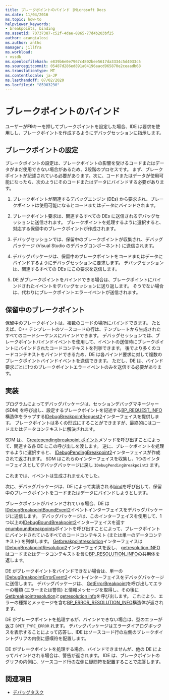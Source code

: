 ```yaml
---
title: ブレークポイントのバインド |Microsoft Docs
ms.date: 11/04/2016
ms.topic: how-to
helpviewer_keywords:
- breakpoints, binding
ms.assetid: 70737387-c52f-4dae-8865-77d4b203bf25
author: acangialosi
ms.author: anthc
manager: jillfra
ms.workload:
- vssdk
ms.openlocfilehash: e839b6e0e7967c4802bee5617da3334c5d4033c5
ms.sourcegitcommit: 05487d286ed891a04196aacd965870e2ceaadb68
ms.translationtype: MT
ms.contentlocale: ja-JP
ms.lasthandoff: 07/02/2020
ms.locfileid: "85903230"
---
```

# <a name="bind-breakpoints"></a>ブレークポイントのバインド
ユーザーが**F9**キーを押してブレークポイントを設定した場合、IDE は要求を使用しし、ブレークポイントを作成するようにデバッグセッションに指示します。

## <a name="set-a-breakpoint"></a>ブレークポイントの設定
 ブレークポイントの設定は、ブレークポイントの影響を受けるコードまたはデータがまだ使用できない場合があるため、2段階のプロセスです。 まず、ブレークポイントが記述されている必要があります。次に、コードまたはデータが使用可能になったら、次のようにそのコードまたはデータにバインドする必要があります。

1. ブレークポイントが関連するデバッグエンジン (DEs) から要求され、ブレークポイントは使用可能になるとコードまたはデータにバインドされます。

2. ブレークポイント要求は、関連するすべての DEs に送信されるデバッグセッションに送信されます。 ブレークポイントを処理するように選択すると、対応する保留中のブレークポイントが作成されます。

3. デバッグセッションでは、保留中のブレークポイントが収集され、デバッグパッケージ (Visual Studio のデバッグコンポーネント) に送信されます。

4. デバッグパッケージは、保留中のブレークポイントをコードまたはデータにバインドするようにデバッグセッションに要求します。 デバッグセッションは、関連するすべての DEs にこの要求を送信します。

5. DE がブレークポイントをバインドできる場合は、ブレークポイントにバインドされたイベントをデバッグセッションに送り返します。 そうでない場合は、代わりにブレークポイントエラーイベントが送信されます。

## <a name="pending-breakpoints"></a>保留中のブレークポイント
 保留中のブレークポイントは、複数のコードの場所にバインドできます。 たとえば、C++ テンプレートのソースコードの行は、テンプレートから生成されたすべてのコードシーケンスにバインドできます。 デバッグセッションでは、ブレークポイントバインドイベントを使用して、イベントの送信時にブレークポイントにバインドされたコードコンテキストを列挙できます。 後でより多くのコードコンテキストをバインドできるため、DE は各バインド要求に対して複数のブレークポイントバインドイベントを送信できます。 ただし、DE は、バインド要求ごとに1つのブレークポイントエラーイベントのみを送信する必要があります。

## <a name="implementation"></a>実装
 プログラムによってデバッグパッケージは、セッションデバッグマネージャー (SDM) を呼び出し、設定するブレークポイントを記述する[BP_REQUEST_INFO](../../extensibility/debugger/reference/bp-request-info.md)構造体をラップする[IDebugBreakpointRequest2](../../extensibility/debugger/reference/idebugbreakpointrequest2.md)インターフェイスを提供します。 ブレークポイントは多くの形式にすることができますが、最終的にはコードまたはデータコンテキストに解決されます。

 SDM は、 [Creatependingbreakpoint ポイント](../../extensibility/debugger/reference/idebugengine2-creatependingbreakpoint.md)メソッドを呼び出すことによって、関連する各 DE にこの呼び出しを渡します。 逆に、ブレークポイントを処理するように選択すると、 [IDebugPendingBreakpoint2](../../extensibility/debugger/reference/idebugpendingbreakpoint2.md)インターフェイスが作成されて返されます。 SDM はこれらのインターフェイスを収集し、1つのインターフェイスとしてデバッグパッケージに戻し `IDebugPendingBreakpoint2` ます。

 これまでは、イベントは生成されませんでした。

 次に、デバッグパッケージは、DE によって実装される[bind](../../extensibility/debugger/reference/idebugpendingbreakpoint2-bind.md)を呼び出して、保留中のブレークポイントをコードまたはデータにバインドしようとします。

 ブレークポイントがバインドされている場合、DE は[IDebugBreakpointBoundEvent2](../../extensibility/debugger/reference/idebugbreakpointboundevent2.md)イベントインターフェイスをデバッグパッケージに送信します。 デバッグパッケージは、このインターフェイスを使用して、1つ以上の[IDebugBoundBreakpoint2](../../extensibility/debugger/reference/idebugboundbreakpoint2.md)インターフェイスを返す[enumboundbreakpoints](../../extensibility/debugger/reference/idebugbreakpointboundevent2-enumboundbreakpoints.md)ポイントを呼び出すことによって、ブレークポイントにバインドされているすべてのコードコンテキスト (または単一のデータコンテキスト) を列挙します。 [Getbreakpointresolution](../../extensibility/debugger/reference/idebugboundbreakpoint2-getbreakpointresolution.md)インターフェイスは[IDebugBreakpointResolution2](../../extensibility/debugger/reference/idebugbreakpointresolution2.md)インターフェイスを返し、 [getresolution INFO](../../extensibility/debugger/reference/idebugbreakpointresolution2-getresolutioninfo.md)はコードまたはデータコンテキストを含む[BP_RESOLUTION_INFO](../../extensibility/debugger/reference/bp-resolution-info.md)の共用体を返します。

 DE がブレークポイントをバインドできない場合は、単一の[IDebugBreakpointErrorEvent2](../../extensibility/debugger/reference/idebugbreakpointerrorevent2.md)イベントインターフェイスをデバッグパッケージに送信します。 デバッグパッケージは、 [GetErrorBreakpoint](../../extensibility/debugger/reference/idebugbreakpointerrorevent2-geterrorbreakpoint.md)を呼び出してエラーの種類 (エラーまたは警告) と情報メッセージを取得し、その後に[Getbreakpointresolution](../../extensibility/debugger/reference/idebugerrorbreakpoint2-getbreakpointresolution.md)と[getresolution info](../../extensibility/debugger/reference/idebugerrorbreakpointresolution2-getresolutioninfo.md)を呼び出します。 これにより、エラーの種類とメッセージを含む[BP_ERROR_RESOLUTION_INFO](../../extensibility/debugger/reference/bp-error-resolution-info.md)構造体が返されます。

 DE がブレークポイントを処理するが、バインドできない場合は、型のエラーが返さ `BPET_TYPE_ERROR` れます。 デバッグパッケージはエラーダイアログボックスを表示することによって応答し、IDE はソースコード行の左側のブレークポイントグリフの内側に感嘆符を配置します。

 DE がブレークポイントを処理する場合、バインドできませんが、他の DE によってバインドされる場合は、警告が返されます。 IDE は、ブレークポイントのグリフの内側に、ソースコード行の左側に疑問符を配置することで応答します。

## <a name="see-also"></a>関連項目
- [デバッグタスク](../../extensibility/debugger/debugging-tasks.md)
